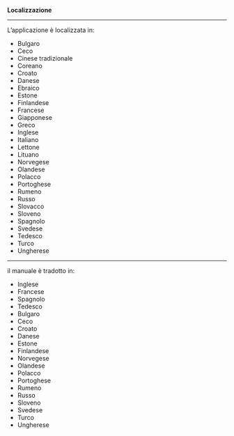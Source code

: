 **Localizzazione**
***

L’applicazione è localizzata in:

- Bulgaro
- Ceco
- Cinese tradizionale
- Coreano
- Croato
- Danese
- Ebraico
- Estone
- Finlandese
- Francese
- Giapponese
- Greco
- Inglese
- Italiano
- Lettone
- Lituano
- Norvegese
- Olandese
- Polacco
- Portoghese
- Rumeno
- Russo
- Slovacco
- Sloveno
- Spagnolo
- Svedese
- Tedesco
- Turco
- Ungherese

***

il manuale è tradotto in:

- Inglese
- Francese
- Spagnolo
- Tedesco
- Bulgaro
- Ceco
- Croato
- Danese
- Estone
- Finlandese
- Norvegese
- Olandese
- Polacco
- Portoghese
- Rumeno
- Russo
- Sloveno
- Svedese
- Turco
- Ungherese
